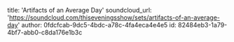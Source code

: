 title: 'Artifacts of an Average Day'
soundcloud_url: 'https://soundcloud.com/thiseveningsshow/sets/artifacts-of-an-average-day'
author: 0fdcfcab-9dc5-4bdc-a78c-4fa4eca4e4e5
id: 82484eb3-1a79-4bf7-abb0-c8da176e1b3c
